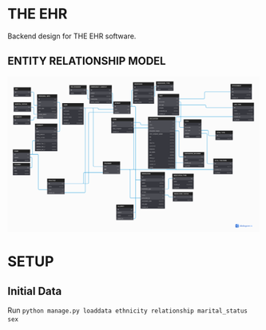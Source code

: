 # THE EHR
Backend design for THE EHR software.

## ENTITY RELATIONSHIP MODEL
![er model for afya ehr software](https://github.com/TechniCollins/the-ehr/blob/design/.design/erd.png?raw=true)


# SETUP
## Initial Data
Run `python manage.py loaddata ethnicity relationship marital_status sex`
